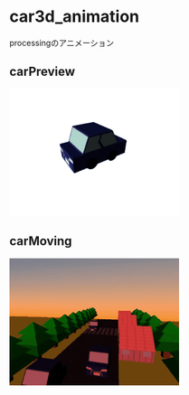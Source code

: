 # car3d_animation

processingのアニメーション

## carPreview

![result](https://github.com/ddaiki5/car3d_animation/blob/main/gif/carPreview.gif)

## carMoving

![result](https://github.com/ddaiki5/car3d_animation/blob/main/gif/carMoving.gif)
